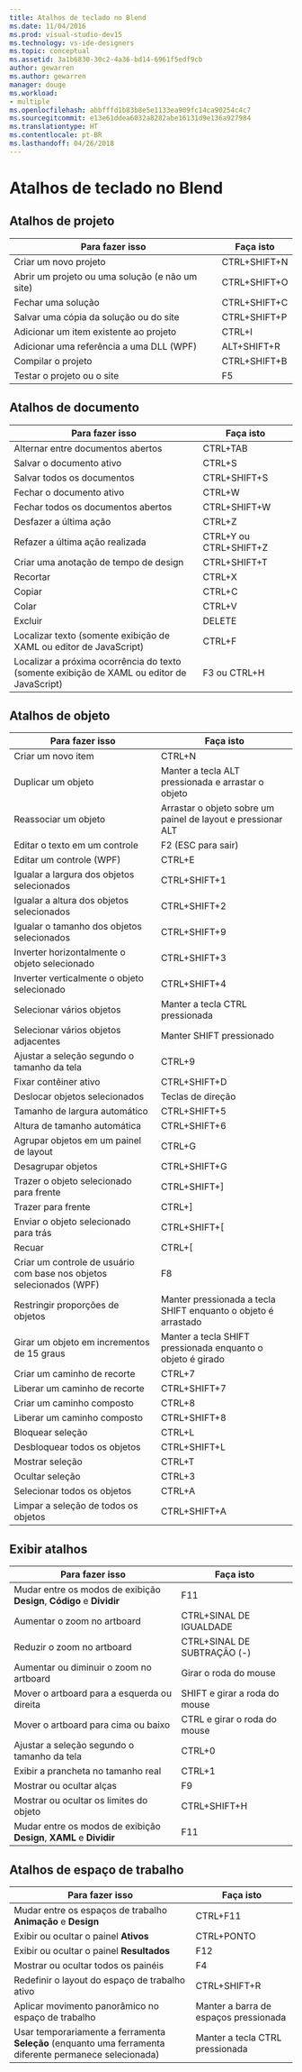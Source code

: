 ```yaml
---
title: Atalhos de teclado no Blend
ms.date: 11/04/2016
ms.prod: visual-studio-dev15
ms.technology: vs-ide-designers
ms.topic: conceptual
ms.assetid: 3a1b6830-30c2-4a36-bd14-6961f5edf9cb
author: gewarren
ms.author: gewarren
manager: douge
ms.workload:
- multiple
ms.openlocfilehash: abbfffd1b83b8e5e1133ea909fc14ca90254c4c7
ms.sourcegitcommit: e13e61ddea6032a8282abe16131d9e136a927984
ms.translationtype: HT
ms.contentlocale: pt-BR
ms.lasthandoff: 04/26/2018
---
```

# <a name="keyboard-shortcuts-in-blend"></a>Atalhos de teclado no Blend
## <a name="project-shortcuts"></a>Atalhos de projeto

|Para fazer isso|Faça isto|
|----------------|-------------|
|Criar um novo projeto|CTRL+SHIFT+N|
|Abrir um projeto ou uma solução (e não um site)|CTRL+SHIFT+O|
|Fechar uma solução|CTRL+SHIFT+C|
|Salvar uma cópia da solução ou do site|CTRL+SHIFT+P|
|Adicionar um item existente ao projeto|CTRL+I|
|Adicionar uma referência a uma DLL (WPF)|ALT+SHIFT+R|
|Compilar o projeto|CTRL+SHIFT+B|
|Testar o projeto ou o site|F5|

## <a name="document-shortcuts"></a>Atalhos de documento

|Para fazer isso|Faça isto|
|----------------|-------------|
|Alternar entre documentos abertos|CTRL+TAB|
|Salvar o documento ativo|CTRL+S|
|Salvar todos os documentos|CTRL+SHIFT+S|
|Fechar o documento ativo|CTRL+W|
|Fechar todos os documentos abertos|CTRL+SHIFT+W|
|Desfazer a última ação|CTRL+Z|
|Refazer a última ação realizada|CTRL+Y ou CTRL+SHIFT+Z|
|Criar uma anotação de tempo de design|CTRL+SHIFT+T|
|Recortar|CTRL+X|
|Copiar|CTRL+C|
|Colar|CTRL+V|
|Excluir|DELETE|
|Localizar texto (somente exibição de XAML ou editor de JavaScript)|CTRL+F|
|Localizar a próxima ocorrência do texto (somente exibição de XAML ou editor de JavaScript)|F3 ou CTRL+H|

## <a name="object-shortcuts"></a>Atalhos de objeto

|Para fazer isso|Faça isto|
|----------------|-------------|
|Criar um novo item|CTRL+N|
|Duplicar um objeto|Manter a tecla ALT pressionada e arrastar o objeto|
|Reassociar um objeto|Arrastar o objeto sobre um painel de layout e pressionar ALT|
|Editar o texto em um controle|F2 (ESC para sair)|
|Editar um controle (WPF)|CTRL+E|
|Igualar a largura dos objetos selecionados|CTRL+SHIFT+1|
|Igualar a altura dos objetos selecionados|CTRL+SHIFT+2|
|Igualar o tamanho dos objetos selecionados|CTRL+SHIFT+9|
|Inverter horizontalmente o objeto selecionado|CTRL+SHIFT+3|
|Inverter verticalmente o objeto selecionado|CTRL+SHIFT+4|
|Selecionar vários objetos|Manter a tecla CTRL pressionada|
|Selecionar vários objetos adjacentes|Manter SHIFT pressionado|
|Ajustar a seleção segundo o tamanho da tela|CTRL+9|
|Fixar contêiner ativo|CTRL+SHIFT+D|
|Deslocar objetos selecionados|Teclas de direção|
|Tamanho de largura automático|CTRL+SHIFT+5|
|Altura de tamanho automática|CTRL+SHIFT+6|
|Agrupar objetos em um painel de layout|CTRL+G|
|Desagrupar objetos|CTRL+SHIFT+G|
|Trazer o objeto selecionado para frente|CTRL+SHIFT+]|
|Trazer para frente|CTRL+]|
|Enviar o objeto selecionado para trás|CTRL+SHIFT+[|
|Recuar|CTRL+[|
|Criar um controle de usuário com base nos objetos selecionados (WPF)|F8|
|Restringir proporções de objetos|Manter pressionada a tecla SHIFT enquanto o objeto é arrastado|
|Girar um objeto em incrementos de 15 graus|Manter a tecla SHIFT pressionada enquanto o objeto é girado|
|Criar um caminho de recorte|CTRL+7|
|Liberar um caminho de recorte|CTRL+SHIFT+7|
|Criar um caminho composto|CTRL+8|
|Liberar um caminho composto|CTRL+SHIFT+8|
|Bloquear seleção|CTRL+L|
|Desbloquear todos os objetos|CTRL+SHIFT+L|
|Mostrar seleção|CTRL+T|
|Ocultar seleção|CTRL+3|
|Selecionar todos os objetos|CTRL+A|
|Limpar a seleção de todos os objetos|CTRL+SHIFT+A|

## <a name="view-shortcuts"></a>Exibir atalhos

|Para fazer isso|Faça isto|
|----------------|-------------|
|Mudar entre os modos de exibição **Design**, **Código** e **Dividir**|F11|
|Aumentar o zoom no artboard|CTRL+SINAL DE IGUALDADE|
|Reduzir o zoom no artboard|CTRL+SINAL DE SUBTRAÇÃO (-)|
|Aumentar ou diminuir o zoom no artboard|Girar o roda do mouse|
|Mover o artboard para a esquerda ou direita|SHIFT e girar a roda do mouse|
|Mover o artboard para cima ou baixo|CTRL e girar o roda do mouse|
|Ajustar a seleção segundo o tamanho da tela|CTRL+0|
|Exibir a prancheta no tamanho real|CTRL+1|
|Mostrar ou ocultar alças|F9|
|Mostrar ou ocultar os limites do objeto|CTRL+SHIFT+H|
|Mudar entre os modos de exibição **Design**, **XAML** e **Dividir**|F11|

## <a name="workspace-shortcuts"></a>Atalhos de espaço de trabalho

|Para fazer isso|Faça isto|
|----------------|-------------|
|Mudar entre os espaços de trabalho **Animação** e **Design**|CTRL+F11|
|Exibir ou ocultar o painel **Ativos**|CTRL+PONTO|
|Exibir ou ocultar o painel **Resultados**|F12|
|Mostrar ou ocultar todos os painéis|F4|
|Redefinir o layout do espaço de trabalho ativo|CTRL+SHIFT+R|
|Aplicar movimento panorâmico no espaço de trabalho|Manter a barra de espaços pressionada|
|Usar temporariamente a ferramenta **Seleção** (enquanto uma ferramenta diferente permanece selecionada)|Manter a tecla CTRL pressionada|